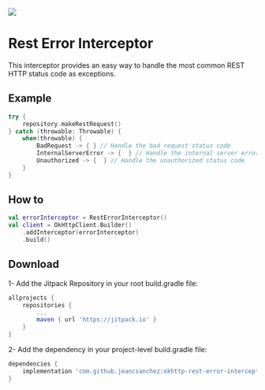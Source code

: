 [![](https://jitpack.io/v/jeancsanchez/okhttp-rest-error-interceptor.svg)](https://jitpack.io/#jeancsanchez/okhttp-rest-error-interceptor)

Rest Error Interceptor
===================

This interceptor provides an easy way to handle the most common REST HTTP status code as exceptions.

Example
--------

```kotlin
try {
    repository.makeRestRequest()
} catch (throwable: Throwable) {
    when(throwable) {
        BadRequest -> { } // Handle the bad request status code
        InternalServerError -> {  } // Handle the internal server error status code
        Unauthorized -> {  } // Handle the unauthorized status code
    }
}
```

How to
------

```kotlin
val errorInterceptor = RestErrorInterceptor()
val client = OkHttpClient.Builder()
    .addInterceptor(errorInterceptor)
    .build()
```

Download
--------
1- Add the Jitpack Repository in your root build.gradle file:

```groovy
allprojects {
    repositories {
        ...
        maven { url 'https://jitpack.io' }
    }
}
  ```

2- Add the dependency in your project-level build.gradle file:

```groovy
dependencies {
    implementation 'com.github.jeancsanchez:okhttp-rest-error-interceptor:{latest version}'
}
```
